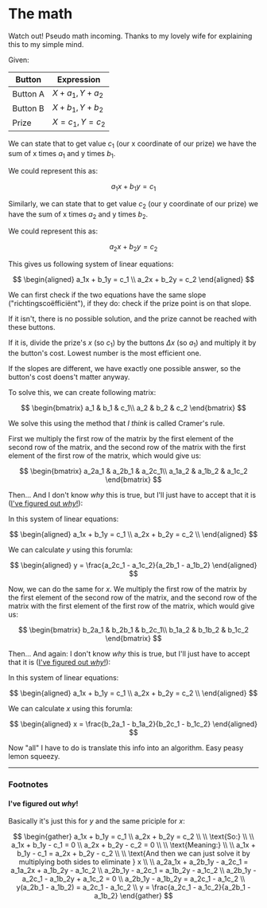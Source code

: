 # The math

Watch out! Pseudo math incoming. Thanks to my lovely wife for explaining this
to my simple mind.

Given:

| **Button**   | **Expression**       |
|--------------|----------------------|
| Button A     | $`X + a_1, Y + a_2`$ |
| Button B     | $`X + b_1, Y + b_2`$ |
| Prize        | $`X = c_1, Y = c_2`$ |

We can state that to get value $`c_1`$ (our x coordinate of our prize) we have 
the sum of x times $`a_1`$ and y times $`b_1`$.

We could represent this as:

$$
a_1x + b_1y = c_1
$$

Similarly, we can state that to get value $`c_2`$ (our y coordinate of our 
prize) we have the sum of x times $`a_2`$ and y times $`b_2`$.

We could represent this as:

$$
a_2x + b_2y = c_2
$$

This gives us following system of linear equations:

$$
\begin{aligned}
a_1x + b_1y = c_1 \\
a_2x + b_2y = c_2
\end{aligned}
$$

We can first check if the two equations have the same slope 
("richtingscoëfficiënt"), if they do: check if the prize point is on that slope.

If it isn't, there is no possible solution, and the prize cannot be reached with
these buttons.

If it is, divide the prize's $`x`$ (so $`c_1`$) by the buttons $`\Delta x`$
(so $`a_1`$) and multiply it by the button's cost. Lowest number is the most 
efficient one.

If the slopes are different, we have exactly one possible answer, so the 
button's cost doens't matter anyway.

To solve this, we can create following matrix:

$$
\begin{bmatrix}
a_1 & b_1 & c_1\\
a_2 & b_2 & c_2
\end{bmatrix}
$$

We solve this using the method that _I think_ is called Cramer's rule.

First we multiply the first row of the matrix by the first element of the
second row of the matrix, and the second row of the matrix with the first
element of the first row of the matrix, which would give us:

$$
\begin{bmatrix}
a_2a_1 & a_2b_1 & a_2c_1\\
a_1a_2 & a_1b_2 & a_1c_2
\end{bmatrix}
$$

Then... And I don't know _why_ this is true, but I'll just have to accept that
it is ([I've figured out _why_!](##i've-figured-out-_why_!)):

In this system of linear equations:

$$
\begin{aligned}
a_1x + b_1y = c_1 \\
a_2x + b_2y = c_2 \\
\end{aligned}
$$

We can calculate $`y`$ using this forumla:

$$
\begin{aligned}
y = \frac{a_2c_1 - a_1c_2}{a_2b_1 - a_1b_2}
\end{aligned}
$$

Now, we can do the same for $`x`$. We multiply the first row of the matrix by
the first element of the second row of the matrix, and the second row of the 
matrix with the first element of the first row of the matrix, which would give
us:

$$
\begin{bmatrix}
b_2a_1 & b_2b_1 & b_2c_1\\
b_1a_2 & b_1b_2 & b_1c_2
\end{bmatrix}
$$


Then... And again: I don't know _why_ this is true, but I'll just have to accept
that it is ([I've figured out _why_!](##i've-figured-out-_why_!)):

In this system of linear equations:

$$
\begin{aligned}
a_1x + b_1y = c_1 \\
a_2x + b_2y = c_2 \\
\end{aligned}
$$

We can calculate $`x`$ using this forumla:

$$
\begin{aligned}
x = \frac{b_2a_1 - b_1a_2}{b_2c_1 - b_1c_2}
\end{aligned}
$$

Now "all" I have to do is translate this info into an algorithm. Easy peasy
lemon squeezy.

---

### Footnotes

#### I've figured out _why_!
 
Basically it's just this for $`y`$ and the same priciple for $`x`$:

$$
\begin{gather}
a_1x + b_1y = c_1 \\
a_2x + b_2y = c_2 \\
\\
\text{So:} \\
\\
a_1x + b_1y - c_1 = 0 \\
a_2x + b_2y - c_2 = 0 \\
\\
\text{Meaning:} \\
\\
a_1x + b_1y - c_1 = a_2x + b_2y - c_2 \\
\\
\text{And then we can just solve it by multiplying both sides to eliminate } x \\
\\
a_2a_1x + a_2b_1y - a_2c_1 = a_1a_2x + a_1b_2y - a_1c_2 \\
a_2b_1y - a_2c_1 = a_1b_2y - a_1c_2 \\
a_2b_1y - a_2c_1 - a_1b_2y + a_1c_2 = 0 \\
a_2b_1y - a_1b_2y = a_2c_1 - a_1c_2 \\
y(a_2b_1 - a_1b_2) = a_2c_1 - a_1c_2 \\
y = \frac{a_2c_1 - a_1c_2}{a_2b_1 - a_1b_2}
\end{gather}
$$
